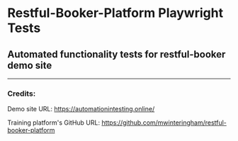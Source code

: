 # Restful-Booker-Platform Playwright Tests
## Automated functionality tests for restful-booker demo site

---
### Credits:

Demo site URL: https://automationintesting.online/

Training platform's GitHub URL: https://github.com/mwinteringham/restful-booker-platform
